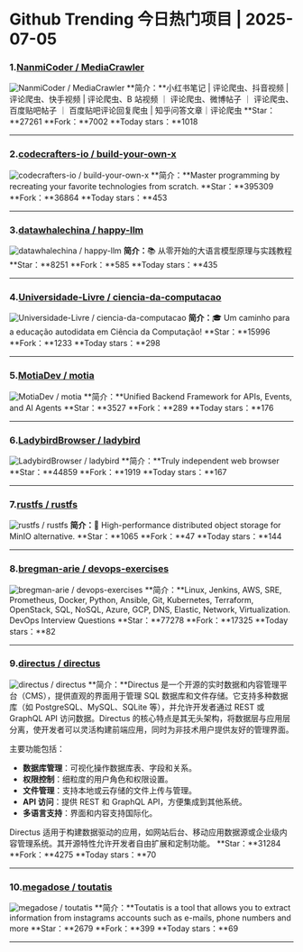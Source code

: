 # Github Trending 今日热门项目 | 2025-07-05
### 1.[NanmiCoder / MediaCrawler](https://github.com/NanmiCoder/MediaCrawler)

![NanmiCoder / MediaCrawler](https://opengraph.githubassets.com/ce26dcd70768f6ddcbbb1059334d4515bfb71df03a326408b0e6f9a4282cd76c/NanmiCoder/MediaCrawler)
**简介：**小红书笔记 | 评论爬虫、抖音视频 | 评论爬虫、快手视频 | 评论爬虫、B 站视频 ｜ 评论爬虫、微博帖子 ｜ 评论爬虫、百度贴吧帖子 ｜ 百度贴吧评论回复爬虫 | 知乎问答文章｜评论爬虫
**Star：**27261
**Fork：**7002
**Today stars：**1018

---

### 2.[codecrafters-io / build-your-own-x](https://github.com/codecrafters-io/build-your-own-x)

![codecrafters-io / build-your-own-x](https://opengraph.githubassets.com/3eae2c6ce0933897d8c796dca3326b244a33c4b8e6f8d2d86e3cd329c98ad7f5/codecrafters-io/build-your-own-x)
**简介：**Master programming by recreating your favorite technologies from scratch.
**Star：**395309
**Fork：**36864
**Today stars：**453

---

### 3.[datawhalechina / happy-llm](https://github.com/datawhalechina/happy-llm)

![datawhalechina / happy-llm](https://opengraph.githubassets.com/89b0c61a1a8e83b130eec11e242c071757cd892984a6ccd7f39dad257e6174bb/datawhalechina/happy-llm)
**简介：**📚 从零开始的大语言模型原理与实践教程
**Star：**8251
**Fork：**585
**Today stars：**435

---

### 4.[Universidade-Livre / ciencia-da-computacao](https://github.com/Universidade-Livre/ciencia-da-computacao)

![Universidade-Livre / ciencia-da-computacao](https://opengraph.githubassets.com/bca6ecde4bca1fc27520aa9acab26296494495c2259dd7f794b9e3d3dc4c2fd6/Universidade-Livre/ciencia-da-computacao)
**简介：**🎓 Um caminho para a educação autodidata em Ciência da Computação!
**Star：**15996
**Fork：**1233
**Today stars：**298

---

### 5.[MotiaDev / motia](https://github.com/MotiaDev/motia)

![MotiaDev / motia](https://opengraph.githubassets.com/d1afd628d19caeefecd3cea5163cd87dae8218125a11a2be322a1268bb662027/MotiaDev/motia)
**简介：**Unified Backend Framework for APIs, Events, and AI Agents
**Star：**3527
**Fork：**289
**Today stars：**176

---

### 6.[LadybirdBrowser / ladybird](https://github.com/LadybirdBrowser/ladybird)

![LadybirdBrowser / ladybird](https://opengraph.githubassets.com/63935ff6bea2c987bbf2cfb03afde9ac65067e4640f3475ad57e1296c22291fb/LadybirdBrowser/ladybird)
**简介：**Truly independent web browser
**Star：**44859
**Fork：**1919
**Today stars：**167

---

### 7.[rustfs / rustfs](https://github.com/rustfs/rustfs)

![rustfs / rustfs](https://opengraph.githubassets.com/4355f30e0099d4090a01a08a8650be77072526944a650bc83f96c7fa05507c37/rustfs/rustfs)
**简介：**🚀 High-performance distributed object storage for MinIO alternative.
**Star：**1065
**Fork：**47
**Today stars：**144

---

### 8.[bregman-arie / devops-exercises](https://github.com/bregman-arie/devops-exercises)

![bregman-arie / devops-exercises](https://repository-images.githubusercontent.com/212639071/dc05f400-f0a1-11ea-92d7-163d68cdd605)
**简介：**Linux, Jenkins, AWS, SRE, Prometheus, Docker, Python, Ansible, Git, Kubernetes, Terraform, OpenStack, SQL, NoSQL, Azure, GCP, DNS, Elastic, Network, Virtualization. DevOps Interview Questions
**Star：**77278
**Fork：**17325
**Today stars：**82

---

### 9.[directus / directus](https://github.com/directus/directus)

![directus / directus](https://repository-images.githubusercontent.com/7122594/7e5b1d59-0bc8-47c3-8a94-c63db5a9c9de)
**简介：**Directus 是一个开源的实时数据和内容管理平台（CMS），提供直观的界面用于管理 SQL 数据库和文件存储。它支持多种数据库（如 PostgreSQL、MySQL、SQLite 等），并允许开发者通过 REST 或 GraphQL API 访问数据。Directus 的核心特点是其无头架构，将数据层与应用层分离，使开发者可以灵活构建前端应用，同时为非技术用户提供友好的管理界面。  

主要功能包括：  
- **数据库管理**：可视化操作数据库表、字段和关系。  
- **权限控制**：细粒度的用户角色和权限设置。  
- **文件管理**：支持本地或云存储的文件上传与管理。  
- **API 访问**：提供 REST 和 GraphQL API，方便集成到其他系统。  
- **多语言支持**：界面和内容支持国际化。  

Directus 适用于构建数据驱动的应用，如网站后台、移动应用数据源或企业级内容管理系统。其开源特性允许开发者自由扩展和定制功能。
**Star：**31284
**Fork：**4275
**Today stars：**70

---

### 10.[megadose / toutatis](https://github.com/megadose/toutatis)

![megadose / toutatis](https://opengraph.githubassets.com/b1be7fd2e1cabea5e865fa88a298daf7e30bd542af04f8d22824ead6b9880656/megadose/toutatis)
**简介：**Toutatis is a tool that allows you to extract information from instagrams accounts such as e-mails, phone numbers and more
**Star：**2679
**Fork：**399
**Today stars：**69

---

